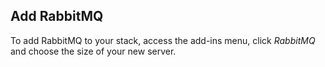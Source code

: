 <!-- usedin: [ _legacy_docker/AddIns/rabbitmq-v1.md, _maestro/AddIns/rabbitmq-v1.md, _node/addins/rabbitmq-v1.md, _rails/AddIns/rabbitmq-v1.md] -->


## Add RabbitMQ
To add RabbitMQ to your stack, access the add-ins menu, click _RabbitMQ_ and choose the size of your new server.

